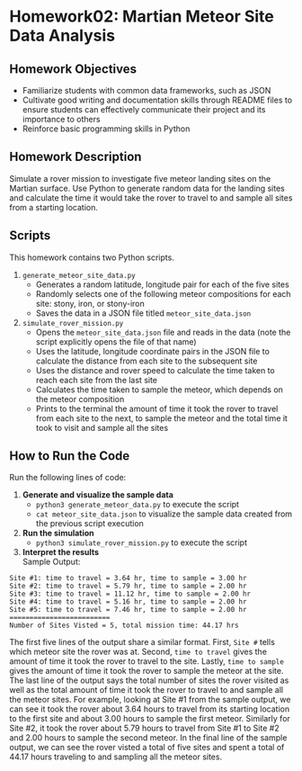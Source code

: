 # Homework02: Martian Meteor Site Data Analysis

## Homework Objectives
* Familiarize students with common data frameworks, such as JSON
* Cultivate good writing and documentation skills through README files to ensure students can effectively communicate their project and its importance to others
* Reinforce basic programming skills in Python 

## Homework Description
Simulate a rover mission to investigate five meteor landing sites on the Martian surface. 
Use Python to generate random data for the landing sites and calculate the time it would take the rover to travel to and sample all sites from a starting location.

## Scripts
This homework contains two Python scripts.
1. `generate_meteor_site_data.py`
    - Generates a random latitude, longitude pair for each of the five sites
    - Randomly selects one of the following meteor compositions for each site: stony, iron, or stony-iron
    - Saves the data in a JSON file titled `meteor_site_data.json`
2. `simulate_rover_mission.py`
    - Opens the `meteor_site_data.json` file and reads in the data (note the script explicitly opens the file of that name)
    - Uses the latitude, longitude coordinate pairs in the JSON file to calculate the distance from each site to the subsequent site 
    - Uses the distance and rover speed to calculate the time taken to reach each site from the last site
    - Calculates the time taken to sample the meteor, which depends on the meteor composition
    - Prints to the terminal the amount of time it took the rover to travel from each site to the next, to sample the meteor and the total time it took to visit and sample all the sites

## How to Run the Code
Run the following lines of code:
1. **Generate and visualize the sample data**
    - `python3 generate_meteor_data.py` to execute the script
    - `cat meteor_site_data.json` to visualize the sample data created from the previous script execution
2. **Run the simulation**
    - `python3 simulate_rover_mission.py` to execute the script
3. **Interpret the results** <br />
Sample Output:
```
Site #1: time to travel = 3.64 hr, time to sample = 3.00 hr
Site #2: time to travel = 5.79 hr, time to sample = 2.00 hr
Site #3: time to travel = 11.12 hr, time to sample = 2.00 hr
Site #4: time to travel = 5.16 hr, time to sample = 2.00 hr
Site #5: time to travel = 7.46 hr, time to sample = 2.00 hr
=========================
Number of Sites Visted = 5, total mission time: 44.17 hrs
```
The first five lines of the output share a similar format. 
First, `Site #` tells which meteor site the rover was at.
Second, `time to travel` gives the amount of time it took the rover to travel to the site.
Lastly, `time to sample` gives the amount of time it took the rover to sample the meteor at the site.
The last line of the output says the total number of sites the rover visited as well as the total amount of time it took the rover to travel to and sample all the meteor sites.
For example, looking at Site #1 from the sample output, we can see it took the rover about 3.64 hours to travel from its starting location to the first site and about 3.00 hours to sample the first meteor. Similarly for Site #2, it took the rover about 5.79 hours to travel from Site #1 to Site #2 and 2.00 hours to sample the second meteor. 
In the final line of the sample output, we can see the rover visted a total of five sites and spent a total of 44.17 hours traveling to and sampling all the meteor sites.
